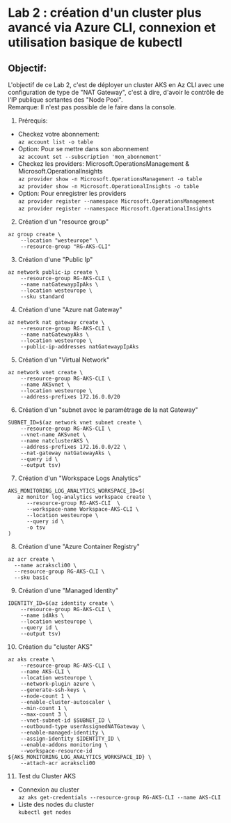 # Lab 2 : création d'un cluster plus avancé via Azure CLI, connexion et utilisation basique de kubectl
## Objectif:
L'objectif de ce Lab 2, c'est de déployer un cluster AKS en Az CLI avec une configuration de type de "NAT Gateway", c'est à dire, d'avoir le contrôle de l'IP publique sortantes des "Node Pool".<br>
Remarque: Il n'est pas possible de le faire dans la console. 


1. Prérequis:<br>
- Checkez votre abonnement:<br> `az account list -o table`
- Option: Pour se mettre dans son abonnement <br> `az account set --subscription 'mon_abonnement'`
- Checkez les providers: Microsoft.OperationsManagement & Microsoft.OperationalInsights<br>
`az provider show -n Microsoft.OperationsManagement -o table`<br>
`az provider show -n Microsoft.OperationalInsights -o table`<br>
- Option: Pour enregistrer les providers<br>
`az provider register --namespace Microsoft.OperationsManagement`<br>
`az provider register --namespace Microsoft.OperationalInsights`<br>

2. Création d'un "resource group"<br>
```
az group create \
    --location "westeurope" \
    --resource-group "RG-AKS-CLI"
```
3. Création d'une "Public Ip" <br>
```
az network public-ip create \
    --resource-group RG-AKS-CLI \
    --name natGatewaypIpAks \
    --location westeurope \
    --sku standard  
```
4. Création d'une "Azure nat Gateway" <br>
```
az network nat gateway create \
    --resource-group RG-AKS-CLI \
    --name natGatewayAks \
    --location westeurope \
    --public-ip-addresses natGatewaypIpAks
```
5. Création d'un "Virtual Network" <br>
```
az network vnet create \
    --resource-group RG-AKS-CLI \
    --name AKSvnet \
    --location westeurope \
    --address-prefixes 172.16.0.0/20
```
6. Création d'un "subnet avec le paramétrage de la nat Gateway" <br>
```
SUBNET_ID=$(az network vnet subnet create \
    --resource-group RG-AKS-CLI \
    --vnet-name AKSvnet \
    --name natclusterAKS \
    --address-prefixes 172.16.0.0/22 \
    --nat-gateway natGatewayAks \
    --query id \
    --output tsv)
```
7. Création d'un "Workspace Logs Analytics" <br>
```
AKS_MONITORING_LOG_ANALYTICS_WORKSPACE_ID=$(
   az monitor log-analytics workspace create \
      --resource-group RG-AKS-CLI  \
      --workspace-name Workspace-AKS-CLI \
      --location westeurope \
      --query id \
      -o tsv
)
```
8. Création d'une "Azure Container Registry" <br>
```
az acr create \
  --name acrakscli00 \
  --resource-group RG-AKS-CLI \
  --sku basic
```
9. Création d'une "Managed Identity" <br>
```
IDENTITY_ID=$(az identity create \
    --resource-group RG-AKS-CLI \
    --name idAks \
    --location westeurope \
    --query id \
    --output tsv)
```
10. Création du "cluster AKS" <br>
```
az aks create \
    --resource-group RG-AKS-CLI \
    --name AKS-CLI \
    --location westeurope \
    --network-plugin azure \
    --generate-ssh-keys \
    --node-count 1 \
    --enable-cluster-autoscaler \
    --min-count 1 \
    --max-count 3 \
    --vnet-subnet-id $SUBNET_ID \
    --outbound-type userAssignedNATGateway \
    --enable-managed-identity \
    --assign-identity $IDENTITY_ID \
    --enable-addons monitoring \
    --workspace-resource-id ${AKS_MONITORING_LOG_ANALYTICS_WORKSPACE_ID} \
    --attach-acr acrakscli00
```
11. Test du Cluster AKS <br>
- Connexion au cluster <br>
`az aks get-credentials --resource-group RG-AKS-CLI --name AKS-CLI ` <br>
- Liste des nodes du cluster <br>
`kubectl get nodes` <br>




